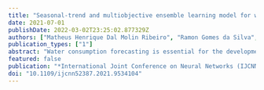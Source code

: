 ```yaml
---
title: "Seasonal-trend and multiobjective ensemble learning model for water consumption forecasting"
date: 2021-07-01
publishDate: 2022-03-02T23:25:02.877329Z
authors: ["Matheus Henrique Dal Molin Ribeiro", "Ramon Gomes da Silva", "José Henrique Kleinübing Larcher", "Viviana Cocco Mariani", "Leandro Santos Coelho"]
publication_types: ["1"]
abstract: "Water consumption forecasting is essential for the development of efficient city planning. Due to the non-linearities and relations of the water consumption with different factors the development of an accurate forecasting system is challenging. This paper proposes a seasonal, trend, and multiobjective ensemble learning model to forecast multi-step-ahead (one, two, and three-month-ahead) water consumption for two cities of Paraná state in Brazil. The proposed data analysis uses seasonal and trend decomposition using Loess (STL) to split the original data into the seasonal, trend, and residual components. In the next stage, the machine learning models named Support Vector Regression and Ridge Regression as well as the stochastic approach Gaussian Processes model are employed to train and predict the STL components. The previous components are weighted integrated to compose a heterogeneous ensemble learning of components obtaining the final forecasts. The elitist Non-Dominated Sorting Genetic Algorithm-version II (NSGA-II) is adopted to obtain the weights assigned to the components. The best model has better generalization out-of-sample considering the root mean squared error, mean absolute error, and mean absolute percentage error criteria in respect to the minimization problem. Through developed comparisons, results showed that combining STL and multi-objective optimization with a heterogeneous ensemble learning can achieve high forecasting accuracy in comparison with some models. The framework proposed in this paper is effective to obtain reliable water consumption forecasting and can support and help future decisions."
featured: false
publication: "*International Joint Conference on Neural Networks (IJCNN)*"
doi: "10.1109/ijcnn52387.2021.9534104"
---
```


